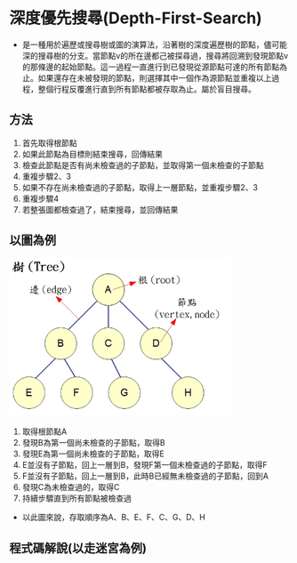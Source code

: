 # 深度優先搜尋(Depth-First-Search)

* 是一種用於遍歷或搜尋樹或圖的演算法，沿著樹的深度遍歷樹的節點，儘可能深的搜尋樹的分支。當節點v的所在邊都己被探尋過，搜尋將回溯到發現節點v的那條邊的起始節點。這一過程一直進行到已發現從源節點可達的所有節點為止。如果還存在未被發現的節點，則選擇其中一個作為源節點並重複以上過程，整個行程反覆進行直到所有節點都被存取為止。屬於盲目搜尋。

## 方法

1. 首先取得根節點
2. 如果此節點為目標則結束搜尋，回傳結果
3. 檢查此節點是否有尚未檢查過的子節點，並取得第一個未檢查的子節點
4. 重複步驟2、3
5. 如果不存在尚未檢查過的子節點，取得上一層節點，並重複步驟2、3
6. 重複步驟4
7. 若整張圖都檢查過了，結束搜尋，並回傳結果

## 以圖為例

<img src="images/tree-1.jpg" width="400px" />

1. 取得根節點A
2. 發現B為第一個尚未檢查的子節點，取得B
3. 發現E為第一個尚未檢查的子節點，取得E
4. E並沒有子節點，回上一層到B，發現F第一個未檢查過的子節點，取得F
5. F並沒有子節點，回上一層到B，此時B已經無未檢查過的子節點，回到A
6. 發現C為未檢查過的，取得C
7. 持續步驟直到所有節點被檢查過

* 以此圖來說，存取順序為A、B、E、F、C、G、D、H

## 程式碼解說(以走迷宮為例)

